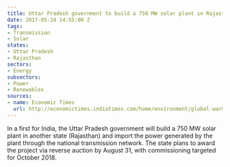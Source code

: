 ```yaml
---
title: Uttar Pradesh government to build a 750 MW solar plant in Rajasthan
date: 2017-05-24 14:55:00 Z
tags:
- Transmission
- Solar
states:
- Uttar Pradesh
- Rajasthan
sectors:
- Energy
subsectors:
- Power
- Renewables
sources:
- name: Economic Times
  url: http://economictimes.indiatimes.com/home/environment/global-warming/up-government-setting-up-750-megawatt-solar-plant-at-badhla/articleshow/58778104.cms
---
```


In a first for India, the Uttar Pradesh government will build a 750 MW solar plant in another state (Rajasthan) and import the power generated by the plant through the national transmission network. The state plans to award the project via reverse auction by August 31, with commissioning targeted for October 2018.